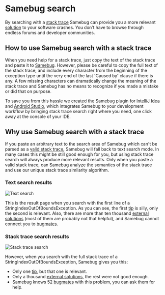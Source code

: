 # Samebug search

By searching with a [stack trace](/docs/stack-trace) Samebug can provide you a more relevant [solution](/docs/solution)
to your software crashes. You don’t have to browse through endless forums and developer communities.

## How to use Samebug search with a stack trace

When you need help for a stack trace, just copy the text of the stack trace and paste it to [Samebug](https://samebug.io/search).
However, please be careful to copy the full text of the stack trace, and include every character
from the beginning of the exception type until the very end of the last 'Caused by' clause if there is any. A few
missing characters can dramatically change the meaning of the stack trace and Samebug has no means to recognize
if you made a mistake or did that on purpose.

To save you from this hassle we created the Samebug plugin for
[IntelliJ Idea](/docs/integration/intellij-idea/install) and
[Android Studio](/docs/integration/android-studio/install),
which integrates Samebug to your development workflow by bringing stack trace search right where you need,
one click away at the console of your IDE.

## Why use Samebug search with a stack trace

If you paste an arbitrary text to the search area of Samebug which can't be parsed as a [valid stack trace](/docs/stack-trace),
Samebug will fall back to text search mode. In many cases this might be still good enough for you, but
using stack trace search will always produce more relevant results. Only when you paste a valid stack trace,
can Samebug analyze the semantics of the stack trace and use our unique stack trace similarity algorithm.

### Text search results

![](https://samebug.io/static/docs/text-search.png "Text search")

This is the result page when you search with the first line of a StringIndexOutOfBoundsException. As you can see, the first [tip](/docs/solution)
is silly, only the second is relevant. Also, there are more than ten thousand [external solutions](/docs/solution) (most of them are probably
not that helpful), and Samebug cannot connect you to [bugmates](/docs/bugmate).

### Stack trace search results

![](https://samebug.io/static/docs/stack-trace-search.png "Stack trace search")

However, when you search with the full stack trace of a StringIndexOutOfBoundsException, Samebug gives you this:

- Only one [tip](/docs/solution), but that one is relevant.
- Only a thousand [external solutions](/docs/solution), the rest were not good enough.
- Samebug knows 52 [bugmates](/docs/bugmate) with this problem, you can ask them for help.
